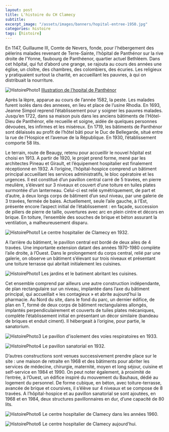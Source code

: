 ```yaml
---
layout: post
title: L'histoire du CH Clamecy
subtitle:
excerpt_image: "/assets/images/banners/hopital-entree-1950.jpg"
categories: histoire
tags: [histoire]
---
```


En 1147, Guillaume III, Comte de Nevers, fonde, pour l'hébergement des pèlerins malades revenant de Terre-Sainte, l’hôpital de Panthénor sur la rive droite de l’Yonne, faubourg de Panthéenor, quartier actuel Bethléem.
Dans cet hôpital, qui fut d’abord une grange, se rajouta au cours des années une église, un cloître, des chambres, des colombiers, des écuries.
Les religieux y pratiquaient surtout la charité, en accueillant les pauvres, à qui on distribuait la nourriture.

![HistoirePhoto1](https://chclamecy.github.io/jekyll-theme-yat/assets/images/hopital-pantenor.jpg)  <u>Illustration de l'hopital de Panthénor</u>

Après la lèpre, apparue au cours de l’année 1582, la peste. Les malades furent isolés dans des annexes, en lieu et place de l’usine Rhodia.
En 1693, Jeanne Simpol reprend l’établissement pour y soigner les pauvres malades. Jusqu’en 1722, dans sa maison puis dans les anciens bâtiments de l’Hôtel-Dieu de Panthénor, elle recueille et soigne, aidée de quelques personnes dévouées, les infirmes et les miséreux.
En 1719, les bâtiments de Panthénor sont délaissés au profit de l’hôtel bâti pour le Duc de Bellegarde, situé entre la rue de l’Hospice et l’avenue de la République. En 1930, l’établissement comporte 58 lits.

Le terrain, route de Beaugy, retenu pour accueillir le nouvel hôpital est choisi en 1913. A partir de 1920, le projet prend forme, mené par les architectes Pineau et Girault, et l’équipement hospitalier est finalement réceptionné en 1932.
A l’origine, l’hôpital-hospice comprend un bâtiment principal accueillant les services administratifs, le bloc opératoire et les urgences. Il est constitué d’un pavillon central carré de 5 travées, en pierre meulière, s’élevant sur 3 niveaux et couvert d’une toiture en tuiles plates surmontée d’un lanterneau. Celui-ci est relié symétriquement, de part et d’autre, à deux longs corps de bâtiment d’un seul niveau, par une galerie de 3 travées, fermée de baies.
Actuellement, seule l’aile gauche, à l’Est, présente encore l’aspect initial de l’établissement : en façade, succession de piliers de pierre de taille, ouvertures avec arc en plein cintre et décors en brique.
En toiture, l’ensemble des souches de brique et béton assurant la ventilation, a malheureusement disparu.

![HistoirePhoto1](https://chclamecy.github.io/jekyll-theme-yat/assets/images/hopital-hospice-1932.jpg)  Le centre hospitalier de Clamecy en 1932.

A l’arrière du bâtiment, le pavillon central est bordé de deux ailes de 4 travées. Une importante extension datant des années 1970-1980 complète l’aile droite, à l’Ouest.
Dans le prolongement du corps central, relié par une galerie, on observe un bâtiment s’élevant sur trois niveaux et présentant une toiture terrasse qui abritait initialement les cuisines.

![HistoirePhoto1](https://chclamecy.github.io/jekyll-theme-yat/assets/images/hopital-beaugy-1932.jpg)  Les jardins et le batiment abritant les cuisines.

Cet ensemble comprend par ailleurs une autre construction indépendante, de plan rectangulaire sur un niveau, implantée dans l’axe du bâtiment principal, qui accueillait « les contagieux » et abrite aujourd’hui la pharmacie.
Au Nord du site, dans le fond du parc, un dernier édifice, de plan en T, formé de deux corps de bâtiment rectangulaires allongés, implantés perpendiculairement et couverts de tuiles plates mécaniques, complète l’établissement initial en présentant un décor similaire (bandeau de briques et enduit ciment). Il hébergeait à l’origine, pour partie, le sanatorium.

![HistoirePhoto3](https://chclamecy.github.io/jekyll-theme-yat/assets/images/hopital-isolement-1932.jpg)  Le  pavillon d'isolement des voies respiratoires en 1933.

![HistoirePhoto4](https://chclamecy.github.io/jekyll-theme-yat/assets/images/hopital-1933.jpg)  Le  pavillon sanatorial en 1932.

D’autres constructions sont venues successivement prendre place sur le site : une maison de retraite en 1968 et des bâtiments pour abriter les services de médecine, chirurgie, maternité, moyen et long séjour, cuisine et self-service en 1984 et 1990.
On peut noter également, à proximité de l’entrée, à l’Ouest, un édifice inspiré du mouvement du Bauhaus, dédié au logement du personnel. De forme cubique, en béton, avec toiture-terrasse, avancée de brique et coursives, il s’élève sur 4 niveaux et se compose de 8 travées.
A l’hôpital-hospice et au pavillon sanatorial se sont ajoutées, en 1968 et en 1984, deux structures pavillonnaires en dur, d’une capacité de 80 lits.

![HistoirePhoto6](https://chclamecy.github.io/jekyll-theme-yat/assets/images/hopital-entree.jpg)  Le centre hospitalier de Clamecy dans les années 1960.

![HistoirePhoto6](https://chclamecy.github.io/jekyll-theme-yat/assets/images/banners/miniature.jpg)  Le centre hospitalier de Clamecy aujourd'hui.
